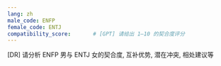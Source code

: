 ```yaml
---
lang: zh
male_code: ENFP
female_code: ENTJ
compatibility_score:       # [GPT] 请给出 1–10 的契合度评分
---
```


[DR] 请分析 ENFP 男与 ENTJ 女的契合度, 互补优势, 潜在冲突, 相处建议等

